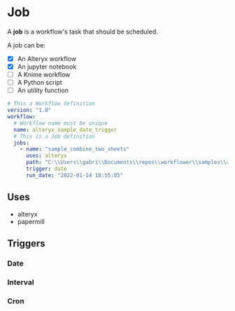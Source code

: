 # Job

A **job** is a workflow's task that should be scheduled.

A job can be:

- [x] An Alteryx workflow
- [x] An jupyter notebook
- [ ] A Knime workflow
- [ ] A Python script
- [ ] An utility function

```yml
# This a Workflow definition
version: "1.0"
workflow:
  # Workflow name must be unique
  name: alteryx_sample_date_trigger
  # This is a Job definition
  jobs:
    - name: "sample_combine_two_sheets"
      uses: alteryx
      path: "C:\\Users\\gabri\\Documents\\repos\\workflower\\samples\\alteryx\\sample_combine_two_sheets.yxmd"
      trigger: date
      run_date: "2022-01-14 18:55:05"
```

## Uses

- alteryx
- papermill

## Triggers

### Date

### Interval

### Cron

